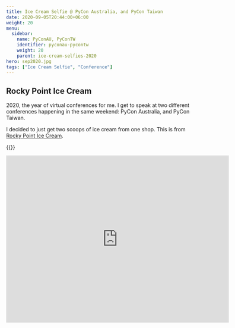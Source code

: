 ```yaml
---
title: Ice Cream Selfie @ PyCon Australia, and PyCon Taiwan
date: 2020-09-05T20:44:00+06:00
weight: 20
menu:
  sidebar:
    name: PyConAU, PyConTW
    identifier: pyconau-pycontw
    weight: 20
    parent: ice-cream-selfies-2020
hero: sep2020.jpg
tags: ["Ice Cream Selfie", "Conference"]
---
```


## Rocky Point Ice Cream

2020, the year of virtual conferences for me. I get to speak at two different
conferences happening in the same weekend: PyCon Australia, and PyCon Taiwan.

I decided to just get two scoops of ice cream from one shop. This is from
[Rocky Point Ice Cream](https://rockypointicecream.com/).

{{<tweet user="mariatta" id="1302442539258015745">}}

<iframe src="https://www.google.com/maps/embed?pb=!1m18!1m12!1m3!1d2606.310672816399!2d-122.92178218783295!3d49.21363497552176!2m3!1f0!2f0!3f0!3m2!1i1024!2i768!4f13.1!3m3!1m2!1s0x5486771ef3c7ab61%3A0xe51d425aa87acb70!2sRocky%20Point%20Ice%20Cream!5e0!3m2!1sen!2sca!4v1692163835825!5m2!1sen!2sca" width="600" height="450" style="border:0;" allowfullscreen="" loading="lazy" referrerpolicy="no-referrer-when-downgrade"></iframe>

